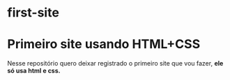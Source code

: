 # first-site
<h1>Primeiro site usando HTML+CSS</h1>
<p>Nesse repositório quero deixar registrado o primeiro site que vou fazer, <strong>ele só usa html e css.</strong></p>
